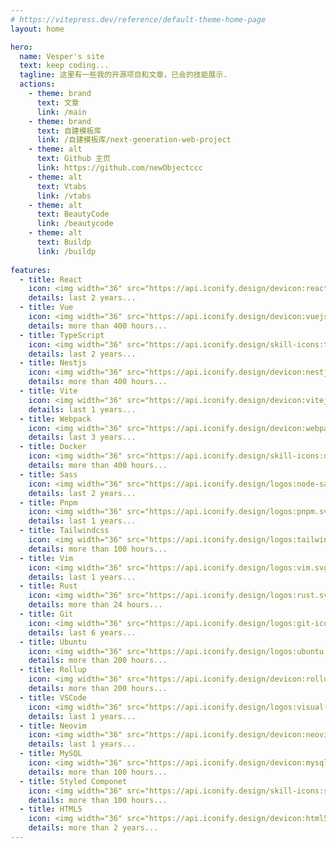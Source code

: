 ```yaml
---
# https://vitepress.dev/reference/default-theme-home-page
layout: home

hero:
  name: Vesper's site
  text: keep coding...
  tagline: 这里有一些我的开源项目和文章，已会的技能展示.
  actions:
    - theme: brand
      text: 文章
      link: /main
    - theme: brand
      text: 自建模板库
      link: /自建模板库/next-generation-web-project
    - theme: alt
      text: Github 主页
      link: https://github.com/newObjectccc
    - theme: alt
      text: Vtabs
      link: /vtabs
    - theme: alt
      text: BeautyCode
      link: /beautycode
    - theme: alt
      text: Buildp
      link: /buildp
      
features:
  - title: React
    icon: <img width="36" src="https://api.iconify.design/devicon:react.svg" alt="react">
    details: last 2 years...
  - title: Vue
    icon: <img width="36" src="https://api.iconify.design/devicon:vuejs.svg" alt="vue">
    details: more than 400 hours...
  - title: TypeScript
    icon: <img width="36" src="https://api.iconify.design/skill-icons:typescript.svg">
    details: last 2 years...
  - title: Nestjs
    icon: <img width="36" src="https://api.iconify.design/devicon:nestjs.svg">
    details: more than 400 hours...
  - title: Vite
    icon: <img width="36" src="https://api.iconify.design/devicon:vitejs.svg">
    details: last 1 years...
  - title: Webpack
    icon: <img width="36" src="https://api.iconify.design/devicon:webpack.svg">
    details: last 3 years...
  - title: Docker
    icon: <img width="36" src="https://api.iconify.design/skill-icons:docker.svg">
    details: more than 400 hours...
  - title: Sass
    icon: <img width="36" src="https://api.iconify.design/logos:node-sass.svg">
    details: last 2 years...
  - title: Pnpm
    icon: <img width="36" src="https://api.iconify.design/logos:pnpm.svg">
    details: last 1 years...
  - title: Tailwindcss
    icon: <img width="36" src="https://api.iconify.design/logos:tailwindcss-icon.svg">
    details: more than 100 hours...
  - title: Vim
    icon: <img width="36" src="https://api.iconify.design/logos:vim.svg">
    details: last 1 years...
  - title: Rust
    icon: <img width="36" src="https://api.iconify.design/logos:rust.svg">
    details: more than 24 hours...
  - title: Git
    icon: <img width="36" src="https://api.iconify.design/logos:git-icon.svg">
    details: last 6 years...
  - title: Ubuntu
    icon: <img width="36" src="https://api.iconify.design/logos:ubuntu.svg">
    details: more than 200 hours...
  - title: Rollup
    icon: <img width="36" src="https://api.iconify.design/devicon:rollup.svg">
    details: more than 200 hours...
  - title: VSCode
    icon: <img width="36" src="https://api.iconify.design/logos:visual-studio-code.svg">
    details: last 1 years...
  - title: Neovim
    icon: <img width="36" src="https://api.iconify.design/devicon:neovim.svg">
    details: last 1 years...
  - title: MySQL
    icon: <img width="36" src="https://api.iconify.design/devicon:mysql.svg">
    details: more than 100 hours...
  - title: Styled Componet
    icon: <img width="36" src="https://api.iconify.design/skill-icons:styledcomponents.svg">
    details: more than 100 hours...
  - title: HTML5
    icon: <img width="36" src="https://api.iconify.design/devicon:html5.svg">
    details: more than 2 years...
---
```


